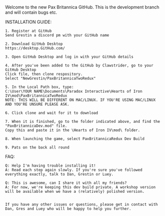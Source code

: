 Welcome to the new Pax Britannica GitHub. This is the development branch and will contain bugs etc.

INSTALLATION GUIDE:

	1. Register at GitHub
	Send Grestin a discord pm with your GitHub name
	
	2. Download GitHub Desktop
	https://desktop.GitHub.com/
	
	3. Open GitHub Desktop and log in with your GitHub details
	
	4. After you've been added to the GitHub by Clawstrider, go to your GitHub Desktop
	Click file, then clone respository. 
	Select "NewGrestin/PaxBritannicaTwoRedux"
	
	5. In the Local Path box, type:
	C:\User\YOUR NAME\Documents\Paradox Interactive\Hearts of Iron IV\mod\PaxBritannicaTwoRedux
	NOTE: THIS WILL BE DIFFERENT ON MAC/LINUX. IF YOU'RE USING MAC/LINUX AND YOU'RE UNSURE PLEASE ASK.
	
	6. Click clone and wait for it to download
	
	7. When it is finished, go to the folder indicated above, and find the "PaxBritannicaDev.mod" file.
	Copy this and paste it in the \Hearts of Iron IV\mod\ folder.
	
	8. When launching the game, select PaxBritannicaRedux Dev Build
	
	9. Pats on the back all round
	
	
FAQ:

	Q: Help I'm having trouble installing it!
	A: Read each step again slowly. If you're sure you've followed everything exactly, talk to Dan, Grestin or Luey.
	
	Q: This is awesome, can I share it with all my friends?
	A: For now, we're keeping this dev build private. A workshop version will be available when we have a (relatively) polished version.
	
	
	If you have any other issues or questions, please get in contact with Dan, Gres and Luey who will be happy to help you further.
